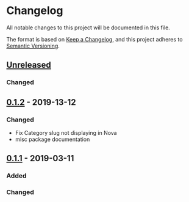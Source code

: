 # Changelog
All notable changes to this project will be documented in this file.

The format is based on [Keep a Changelog](https://keepachangelog.com/en/1.0.0/),
and this project adheres to [Semantic Versioning](https://semver.org/spec/v2.0.0.html).

## [Unreleased]
### Changed


## [0.1.2] - 2019-13-12
### Changed
- Fix Category slug not displaying in Nova
- misc package documentation

## [0.1.1] - 2019-03-11
### Added

### Changed


[Unreleased]: https://github.com/daikazu.laravel-log/compare/v0.1.2...HEAD
[0.1.2]: https://github.com/daikazu.laravel-log/compare/v0.1.1...v0.1.2
[0.1.1]: https://github.com/daikazu.laravel-log/compare/v0.0.1...v0.1.1

